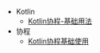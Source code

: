 * Kotlin
  * [Kotlin协程-基础用法](/学习之路/Kotlin/Kotlin协程-基础用法.md)
* 协程
  * [Kotlin协程基础使用](/学习之路/Kotlin/协程/Kotlin协程基础使用.md)
